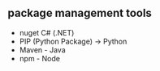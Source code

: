 ## package management tools

- nuget C# (.NET)
- PIP (Python Package) -> Python
- Maven - Java
- npm - Node

